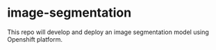 # image-segmentation
This repo will develop and deploy an image segmentation model using Openshift platform.
